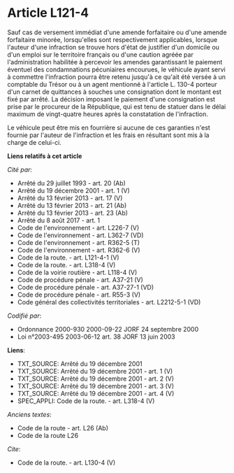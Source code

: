 # Article L121-4

Sauf cas de versement immédiat d'une amende forfaitaire ou d'une amende forfaitaire minorée, lorsqu'elles sont respectivement
applicables, lorsque l'auteur d'une infraction se trouve hors d'état de justifier d'un domicile ou d'un emploi sur le
territoire français ou d'une caution agréée par l'administration habilitée à percevoir les amendes garantissant le paiement
éventuel des condamnations pécuniaires encourues, le véhicule ayant servi à commettre l'infraction pourra être retenu jusqu'à
ce qu'ait été versée à un comptable du Trésor ou à un agent mentionné à l'article L. 130-4 porteur d'un carnet de quittances
à souches une consignation dont le montant est fixé par arrêté. La décision imposant le paiement d'une consignation est prise
par le procureur de la République, qui est tenu de statuer dans le délai maximum de vingt-quatre heures après la constatation
de l'infraction. 

Le véhicule peut être mis en fourrière si aucune de ces garanties n'est fournie par l'auteur de l'infraction et les frais en
résultant sont mis à la charge de celui-ci.

**Liens relatifs à cet article**

_Cité par_:

  - Arrêté du 29 juillet 1993 - art. 20 (Ab)
  - Arrêté du 19 décembre 2001 - art. 1 (V)
  - Arrêté du 13 février 2013 - art. 17 (V)
  - Arrêté du 13 février 2013 - art. 21 (Ab)
  - Arrêté du 13 février 2013 - art. 23 (Ab)
  - Arrêté du 8 août 2017 - art. 1
  - Code de l'environnement - art. L226-7 (V)
  - Code de l'environnement - art. L362-7 (VD)
  - Code de l'environnement - art. R362-5 (T)
  - Code de l'environnement - art. R362-6 (V)
  - Code de la route. - art. L121-4-1 (V)
  - Code de la route. - art. L318-4 (V)
  - Code de la voirie routière - art. L118-4 (V)
  - Code de procédure pénale - art. A37-21 (V)
  - Code de procédure pénale - art. A37-27-1 (VD)
  - Code de procédure pénale - art. R55-3 (V)
  - Code général des collectivités territoriales - art. L2212-5-1 (VD)

_Codifié par_:

  - Ordonnance 2000-930 2000-09-22 JORF 24 septembre 2000
  - Loi n°2003-495 2003-06-12 art. 38 JORF 13 juin 2003

**Liens**:

  - TXT_SOURCE: Arrêté du 19 décembre 2001
  - TXT_SOURCE: Arrêté du 19 décembre 2001 - art. 1 (V)
  - TXT_SOURCE: Arrêté du 19 décembre 2001 - art. 2 (V)
  - TXT_SOURCE: Arrêté du 19 décembre 2001 - art. 3 (V)
  - TXT_SOURCE: Arrêté du 19 décembre 2001 - art. 4 (V)
  - SPEC_APPLI: Code de la route. - art. L318-4 (V)

_Anciens textes_:

  - Code de la route - art. L26 (Ab)
  - Code de la route L26

_Cite_:

  - Code de la route. - art. L130-4 (V)
